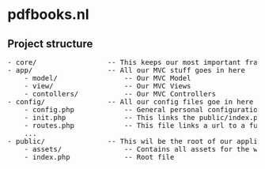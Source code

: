 # pdfbooks.nl

## Project structure
<!-- You can not trust tabs here for a correct result so we use spaces instead -->
<pre>
- core/                 -- This keeps our most important framework files
- app/                  -- All our MVC stuff goes in here
    - model/                -- Our MVC Model
    - view/                 -- Our MVC Views 
    - contollers/           -- Our MVC Controllers 
- config/               -- All our config files goe in here
    - config.php            -- General personal configuration for your installation
    - init.php              -- This links the public/index.php to the framework
    - routes.php            -- This file links a url to a function in a controller
    ...
- public/               -- This wil be the root of our application
    - assets/               -- Contains all assets for the web-application
    - index.php             -- Root file
</pre>
